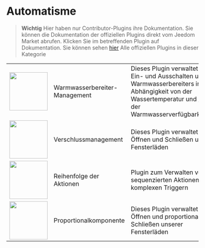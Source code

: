 
# Automatisme


>**Wichtig**
>Hier haben nur Contributor-Plugins ihre Dokumentation. Sie können die Dokumentation der offiziellen Plugins direkt vom Jeedom Market abrufen. Klicken Sie im betreffenden Plugin auf Dokumentation.
>Sie können sehen [hier](https://market.jeedom.com/index.php?v=d&p=market&type=plugin&categorie=automatisation) Alle offiziellen Plugins in dieser Kategorie


| | | | |
|--- | --- | --- | ---|
|<img src="ChauffeEau/ChauffeEau_icon.png" class="pluginLogo" width="100" />|Warmwasserbereiter-Management|Dieses Plugin verwaltet das Ein- und Ausschalten unseres Warmwasserbereiters in Abhängigkeit von der Wassertemperatur und / oder der Warmwasserverfügbarkeitszeit|<br/>[Markt](https://market.jeedom.com/index.php?v=d&p=market_display&id=2671)|
|<img src="Volets/Volets_icon.png" class="pluginLogo" width="100" />|Verschlussmanagement|Dieses Plugin verwaltet das Öffnen und Schließen unserer Fensterläden|<br/>[Markt](https://market.jeedom.com/index.php?v=d&p=market_display&id=2612)|
|<img src="sequencing/sequencing_icon.png" class="pluginLogo" width="100" />|Reihenfolge der Aktionen|Plugin zum Verwalten von sequenzierten Aktionen und komplexen Triggern|<br/>[Markt](https://market.jeedom.com/index.php?v=d&p=market_display&id=3982)|
|<img src="voletProp/voletProp_icon.png" class="pluginLogo" width="100" />|Proportionalkomponente|Dieses Plugin verwaltet das Öffnen und proportionale Schließen unserer Fensterläden|<br/>[Markt](https://market.jeedom.com/index.php?v=d&p=market_display&id=3229)|
